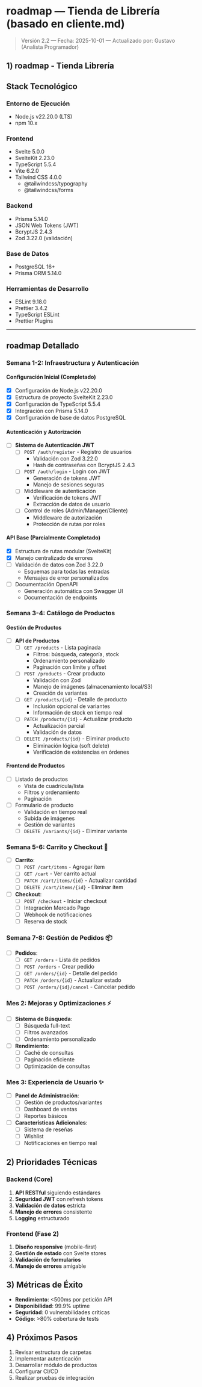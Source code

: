 # roadmap — Tienda de Librería (basado en cliente.md)
> Versión 2.2 — Fecha: 2025-10-01 — Actualizado por: Gustavo (Analista Programador)

## 1) roadmap - Tienda Librería

## Stack Tecnológico

### Entorno de Ejecución
- Node.js v22.20.0 (LTS)
- npm 10.x

### Frontend
- Svelte 5.0.0
- SvelteKit 2.23.0
- TypeScript 5.5.4
- Vite 6.2.0
- Tailwind CSS 4.0.0
  - @tailwindcss/typography
  - @tailwindcss/forms

### Backend
- Prisma 5.14.0
- JSON Web Tokens (JWT)
- BcryptJS 2.4.3
- Zod 3.22.0 (validación)

### Base de Datos
- PostgreSQL 16+
- Prisma ORM 5.14.0

### Herramientas de Desarrollo
- ESLint 9.18.0
- Prettier 3.4.2
- TypeScript ESLint
- Prettier Plugins

---

## roadmap Detallado

### Semana 1-2: Infraestructura y Autenticación 

#### Configuración Inicial (Completado) 
- [x] Configuración de Node.js v22.20.0
- [x] Estructura de proyecto SvelteKit 2.23.0
- [x] Configuración de TypeScript 5.5.4
- [x] Integración con Prisma 5.14.0
- [x] Configuración de base de datos PostgreSQL

#### Autenticación y Autorización
- [ ] **Sistema de Autenticación JWT**
  - [ ] `POST /auth/register` - Registro de usuarios
    - Validación con Zod 3.22.0
    - Hash de contraseñas con BcryptJS 2.4.3
  - [ ] `POST /auth/login` - Login con JWT
    - Generación de tokens JWT
    - Manejo de sesiones seguras
  - [ ] Middleware de autenticación
    - Verificación de tokens JWT
    - Extracción de datos de usuario
  - [ ] Control de roles (Admin/Manager/Cliente)
    - Middleware de autorización
    - Protección de rutas por roles

#### API Base (Parcialmente Completado) 
- [x] Estructura de rutas modular (SvelteKit)
- [x] Manejo centralizado de errores
- [ ] Validación de datos con Zod 3.22.0
  - Esquemas para todas las entradas
  - Mensajes de error personalizados
- [ ] Documentación OpenAPI
  - Generación automática con Swagger UI
  - Documentación de endpoints

### Semana 3-4: Catálogo de Productos 

#### Gestión de Productos
- [ ] **API de Productos**
  - [ ] `GET /products` - Lista paginada
    - Filtros: búsqueda, categoría, stock
    - Ordenamiento personalizado
    - Paginación con límite y offset
  - [ ] `POST /products` - Crear producto
    - Validación con Zod
    - Manejo de imágenes (almacenamiento local/S3)
    - Creación de variantes
  - [ ] `GET /products/{id}` - Detalle de producto
    - Inclusión opcional de variantes
    - Información de stock en tiempo real
  - [ ] `PATCH /products/{id}` - Actualizar producto
    - Actualización parcial
    - Validación de datos
  - [ ] `DELETE /products/{id}` - Eliminar producto
    - Eliminación lógica (soft delete)
    - Verificación de existencias en órdenes

#### Frontend de Productos
- [ ] Listado de productos
  - Vista de cuadrícula/lista
  - Filtros y ordenamiento
  - Paginación
- [ ] Formulario de producto
  - Validación en tiempo real
  - Subida de imágenes
  - Gestión de variantes
  - [ ] `DELETE /variants/{id}` - Eliminar variante

### Semana 5-6: Carrito y Checkout 🛒
- [ ] **Carrito**:
  - [ ] `POST /cart/items` - Agregar ítem
  - [ ] `GET /cart` - Ver carrito actual
  - [ ] `PATCH /cart/items/{id}` - Actualizar cantidad
  - [ ] `DELETE /cart/items/{id}` - Eliminar ítem

- [ ] **Checkout**:
  - [ ] `POST /checkout` - Iniciar checkout
  - [ ] Integración Mercado Pago
  - [ ] Webhook de notificaciones
  - [ ] Reserva de stock

### Semana 7-8: Gestión de Pedidos 📦
- [ ] **Pedidos**:
  - [ ] `GET /orders` - Lista de pedidos
  - [ ] `POST /orders` - Crear pedido
  - [ ] `GET /orders/{id}` - Detalle del pedido
  - [ ] `PATCH /orders/{id}` - Actualizar estado
  - [ ] `POST /orders/{id}/cancel` - Cancelar pedido

### Mes 2: Mejoras y Optimizaciones ⚡
- [ ] **Sistema de Búsqueda**:
  - [ ] Búsqueda full-text
  - [ ] Filtros avanzados
  - [ ] Ordenamiento personalizado

- [ ] **Rendimiento**:
  - [ ] Caché de consultas
  - [ ] Paginación eficiente
  - [ ] Optimización de consultas

### Mes 3: Experiencia de Usuario ✨
- [ ] **Panel de Administración**:
  - [ ] Gestión de productos/variantes
  - [ ] Dashboard de ventas
  - [ ] Reportes básicos

- [ ] **Características Adicionales**:
  - [ ] Sistema de reseñas
  - [ ] Wishlist
  - [ ] Notificaciones en tiempo real

## 2) Prioridades Técnicas

### Backend (Core)
1. **API RESTful** siguiendo estándares
2. **Seguridad JWT** con refresh tokens
3. **Validación de datos** estricta
4. **Manejo de errores** consistente
5. **Logging** estructurado

### Frontend (Fase 2)
1. **Diseño responsive** (mobile-first)
2. **Gestión de estado** con Svelte stores
3. **Validación de formularios**
4. **Manejo de errores** amigable

## 3) Métricas de Éxito
- **Rendimiento**: <500ms por petición API
- **Disponibilidad**: 99.9% uptime
- **Seguridad**: 0 vulnerabilidades críticas
- **Código**: >80% cobertura de tests

## 4) Próximos Pasos
1. Revisar estructura de carpetas
2. Implementar autenticación
3. Desarrollar módulo de productos
4. Configurar CI/CD
5. Realizar pruebas de integración